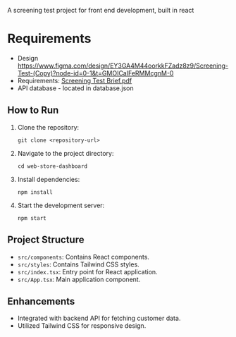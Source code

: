 A screening test project for front end development, built in react 

# Requirements
- Design https://www.figma.com/design/EY3GA4M44oorkkFZadz8z9/Screening-Test-(Copy)?node-id=0-1&t=GMOICaIFeRMMcgnM-0
- Requirements: [Screening Test Brief.pdf](https://github.com/user-attachments/files/16158859/Screening.Test.Brief.pdf)
- API database - located in database.json

## How to Run

1. Clone the repository:
    ```
    git clone <repository-url>
    ```
2. Navigate to the project directory:
    ```
    cd web-store-dashboard
    ```
3. Install dependencies:
    ```
    npm install
    ```
4. Start the development server:
    ```
    npm start
    ```

## Project Structure

- `src/components`: Contains React components.
- `src/styles`: Contains Tailwind CSS styles.
- `src/index.tsx`: Entry point for React application.
- `src/App.tsx`: Main application component.

## Enhancements

- Integrated with backend API for fetching customer data.
- Utilized Tailwind CSS for responsive design.
